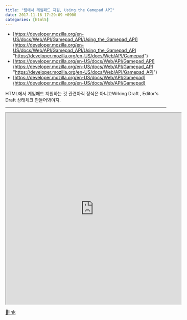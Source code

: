 ```yaml
---
title: "웹에서 게임패드 지원, Using the Gamepad API"
date: 2017-11-16 17:29:09 +0900
categories: [html5]
---
```


- [https://developer.mozilla.org/en-US/docs/Web/API/Gamepad_API/Using_the_Gamepad_API](https://developer.mozilla.org/en-US/docs/Web/API/Gamepad_API/Using_the_Gamepad_API "https://developer.mozilla.org/en-US/docs/Web/API/Gamepad")
- [https://developer.mozilla.org/en-US/docs/Web/API/Gamepad_API](https://developer.mozilla.org/en-US/docs/Web/API/Gamepad_API "https://developer.mozilla.org/en-US/docs/Web/API/Gamepad_API")
- [https://developer.mozilla.org/en-US/docs/Web/API/Gamepad](https://developer.mozilla.org/en-US/docs/Web/API/Gamepad)

  
HTML에서 게임패드 지원하는 것 관련아직 정식은 아니고Wrking Draft , Editor's Draft 상태체크 만들어봐야지.  
- - - - - -

<iframe frameborder="1" height="600" src="http://mins01.com/web_work/doc/HTML5/Gamepad_API/Gamepad_API.html" style="border-width: 1px;" width="550"></iframe>  



[🔗link](http://www.mins01.com/mh/tech/read/1126)